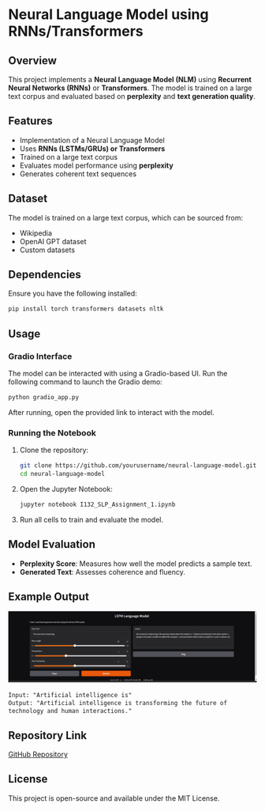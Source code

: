 # Neural Language Model using RNNs/Transformers

## Overview

This project implements a **Neural Language Model (NLM)** using **Recurrent Neural Networks (RNNs)** or **Transformers**. The model is trained on a large text corpus and evaluated based on **perplexity** and **text generation quality**.

## Features
- Implementation of a Neural Language Model
- Uses **RNNs (LSTMs/GRUs) or Transformers**
- Trained on a large text corpus
- Evaluates model performance using **perplexity**
- Generates coherent text sequences

## Dataset
The model is trained on a large text corpus, which can be sourced from:
- Wikipedia
- OpenAI GPT dataset
- Custom datasets

## Dependencies
Ensure you have the following installed:
```bash
pip install torch transformers datasets nltk
```

## Usage
### Gradio Interface
The model can be interacted with using a Gradio-based UI.
Run the following command to launch the Gradio demo:
```bash
python gradio_app.py
```
After running, open the provided link to interact with the model.

### Running the Notebook
1. Clone the repository:
   ```bash
   git clone https://github.com/yourusername/neural-language-model.git
   cd neural-language-model
   ```
2. Open the Jupyter Notebook:
   ```bash
   jupyter notebook I132_SLP_Assignment_1.ipynb
   ```
3. Run all cells to train and evaluate the model.

## Model Evaluation
- **Perplexity Score**: Measures how well the model predicts a sample text.
- **Generated Text**: Assesses coherence and fluency.

## Example Output
![Output Example](output_example.jpg)
```text
Input: "Artificial intelligence is"
Output: "Artificial intelligence is transforming the future of technology and human interactions."
```

## Repository Link
[GitHub Repository](https://github.com/Paari15/speech_language_processing.git)

## License
This project is open-source and available under the MIT License.
